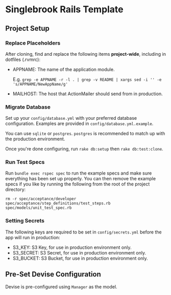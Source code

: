 # Singlebrook Rails Template

## Project Setup

### Replace Placeholders

After cloning, find and replace the following items **project-wide**, including in dotfiles (.rvmrc):

- APPNAME: The name of the application module.

  E.g. `grep -e APPNAME -r -l . | grep -v README | xargs sed -i '' -e 's/APPNAME/NewAppName/g'`

- MAILHOST: The host that ActionMailer should send from in production.

### Migrate Database

Set up your `config/database.yml` with your preferred database configuration. Examples are provided in `config/database.yml.example`.

You can use `sqlite` or `postgres`. `postgres` is recommended to match up with the production environment.

Once you're done configuring, run `rake db:setup` then `rake db:test:clone`.

### Run Test Specs

Run `bundle exec rspec spec` to run the example specs and make sure everything has been set up properly. You can then remove the example specs if you like by running the following from the root of the project directory:

`rm -r spec/acceptance/developer spec/acceptance/step_definitions/test_steps.rb spec/models/unit_test_spec.rb`

### Setting Secrets

The following keys are required to be set in `config/secrets.yml` before the app will run in production:

- S3_KEY: S3 Key, for use in production environment only.
- S3_SECRET: S3 Secret, for use in production environment only.
- S3_BUCKET: S3 Bucket, for use in production environment only.

## Pre-Set Devise Configuration

Devise is pre-configured using `Manager` as the model.